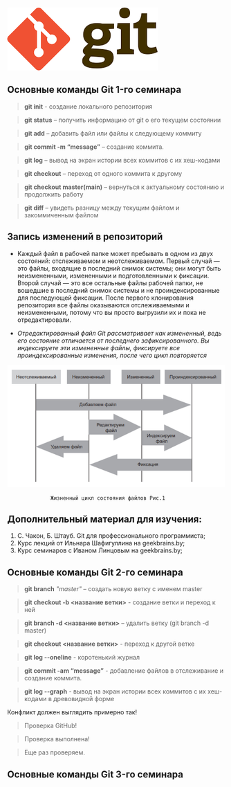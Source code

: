 ![](Gitimages.png)

## Основные команды Git 1-го семинара

>   **git init** - создание локального репозитория

>   **git status** – получить информацию от git о его текущем состоянии

>   **git add** – добавить файл или файлы к следующему коммиту

>   **git commit -m “message”** – создание коммита.

>   **git log** – вывод на экран истории всех коммитов с их хеш-кодами

>   **git checkout** – переход от одного коммита к другому

>   **git checkout master(main)** – вернуться к актуальному состоянию и продолжить работу

>   **git diff** – увидеть разницу между текущим файлом и закоммиченным файлом

## Запись изменений в репозиторий
*   Каждый файл в рабочей папке может пребывать в одном из двух состояний: отслеживаемом и неотслеживаемом. Первый случай — это файлы, входящие в последний снимок системы; они могут быть неизмененными, измененными и подготовленными к фиксации. Второй случай — это все остальные файлы рабочей папки, не вошедшие в последний снимок системы и не проиндексированные для последующей фиксации. После первого клонирования репозитория все файлы оказываются отслеживаемыми и неизмененными, потому что вы просто выгрузили их и пока не отредактировали.

 *  _Отредактированный файл Git рассматривает как измененный, ведь его состояние отличается от последнего зафиксированного. Вы индексируете эти измененные файлы, фиксируете все проиндексированные изменения, после чего цикл повторяется_

![](gitcycle.png)

                  Жизненный цикл состояния файлов Рис.1

##  Дополнительный материал для изучения:
1. С. Чакон, Б. Штауб. Git для профессионального программиста;
2. Курс лекций от Ильнара Шафигуллина на geekbrains.by;
3. Курс семинаров с Иваном Линцовым на geekbrains.by;

## Основные команды Git 2-го семинара

>   **git branch** *"master"* – создать новую ветку c именем master

>   **git checkout -b <название ветки>** - создание ветки и переход к ней

>   **git branch -d <название ветки>** – удалить ветку (git branch -d master)

>   **git checkout <название ветки>** - переход к другой ветке

>   **git log --oneline** - коротенький журнал

>   **git commit -am “message”** - добавление файлов в отслеживание и создание коммита.

>   **git log --graph** - вывод на экран истории всех коммитов с их хеш-кодами в древовидной форме

Конфликт должен выглядить примерно так!

>   Проверка GitHub!

>   Проверка выполнена!

>   Еще раз проверяем.

## Основные команды Git 3-го семинара

